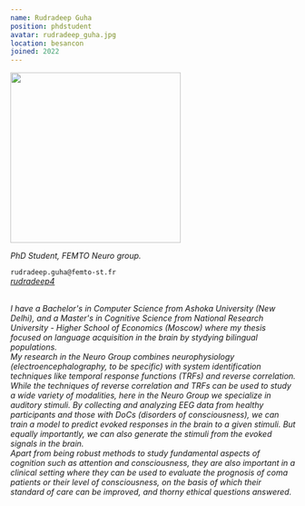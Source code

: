 ```yaml
---
name: Rudradeep Guha
position: phdstudent
avatar: rudradeep_guha.jpg
location: besancon
joined: 2022
---
```


<img width="300" src="{{site.baseurl}}/images/people/{{page.avatar}}" data-action="zoom">

_PhD Student, FEMTO Neuro group._<br>

<i class="fa fa-envelope-o"></i> `rudradeep.guha@femto-st.fr` <br>
<i class="fa fa-github" /> [rudradeep4](https://github.com/rudradeep4) <br>


<br>
I have a Bachelor's in Computer Science from Ashoka University (New Delhi), and a Master's in Cognitive Science from National Research University - Higher School of Economics (Moscow) where my thesis focused on language acquisition in the brain by stydying bilingual populations. <br>
My research in the Neuro Group combines neurophysiology (electroencephalography, to be specific) with system identification techniques like temporal response functions (TRFs) and reverse correlation. <br>
While the techniques of reverse correlation and TRFs can be used to study a wide variety of modalities, here in the Neuro Group we specialize in auditory stimuli. By collecting and analyzing EEG data from healthy participants and those with DoCs (disorders of consciousness), we can train a model to predict evoked responses in the brain to a given stimuli. But equally importantly, we can also generate the stimuli from the evoked signals in the brain. <br>
Apart from being robust methods to study fundamental aspects of cognition such as attention and consciousness, they are also important in a clinical setting where they can be used to evaluate the prognosis of coma patients or their level of consciousness, on the basis of which their standard of care can be improved, and thorny ethical questions answered.